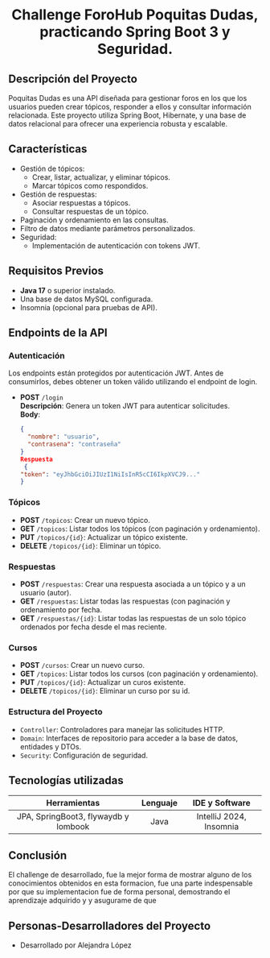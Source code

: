   <h1 align="center"> Challenge ForoHub Poquitas Dudas, practicando Spring Boot 3 y Seguridad. </h1>

## Descripción del Proyecto
Poquitas Dudas es una API diseñada para gestionar foros en los que los usuarios pueden crear tópicos, responder a ellos y consultar información relacionada. Este proyecto utiliza Spring Boot, Hibernate, y una base de datos relacional para ofrecer una experiencia robusta y escalable.


## Características
- Gestión de tópicos:
  - Crear, listar, actualizar, y eliminar tópicos.
  - Marcar tópicos como respondidos.
- Gestión de respuestas:
  - Asociar respuestas a tópicos.
  - Consultar respuestas de un tópico.
- Paginación y ordenamiento en las consultas.
- Filtro de datos mediante parámetros personalizados.
- Seguridad:
  - Implementación de autenticación con tokens JWT.
    
## Requisitos Previos
- **Java 17** o superior instalado.
- Una base de datos MySQL configurada.
- Insomnia (opcional para pruebas de API).

## Endpoints de la API

### Autenticación
Los endpoints están protegidos por autenticación JWT. Antes de consumirlos, debes obtener un token válido utilizando el endpoint de login.

- **POST** `/login`  
  **Descripción**: Genera un token JWT para autenticar solicitudes.  
  **Body**:
  ```json
  {
    "nombre": "usuario",
    "contrasena": "contraseña"
  }
  Respuesta
   {
  "token": "eyJhbGciOiJIUzI1NiIsInR5cCI6IkpXVCJ9..."
  }
  
### Tópicos
- **POST** `/topicos`: Crear un nuevo tópico.
- **GET** `/topicos`: Listar todos los tópicos (con paginación y ordenamiento).
- **PUT** `/topicos/{id}`: Actualizar un tópico existente.
- **DELETE** `/topicos/{id}`: Eliminar un tópico.

 ### Respuestas
- **POST** `/respuestas`: Crear una respuesta asociada a un tópico y a un usuario (autor).
- **GET** `/respuestas`: Listar todas las respuestas  (con paginación y ordenamiento por fecha.
- **GET** `/respuestas/{id}`: Listar todas las respuestas   de un solo tópico  ordenados por fecha desde el mas reciente.

 ### Cursos 
- **POST** `/cursos`: Crear un nuevo curso.
- **GET** `/topicos`: Listar todos los cursos (con paginación y ordenamiento).
- **PUT** `/topicos/{id}`: Actualizar un curos existente.
- **DELETE** `/topicos/{id}`: Eliminar un curso por su id.

### Estructura del Proyecto
- `Controller`:  Controladores para manejar las solicitudes HTTP.
- `Domain`: Interfaces de repositorio para acceder a la base de datos, entidades y DTOs.
- `Security`: Configuración de seguridad.

  
##  Tecnologías utilizadas
|Herramientas|Lenguaje|IDE y Software|
|:----------:|:--------:|:---:|
|JPA, SpringBoot3, flywaydb y lombook |Java |IntelliJ 2024, Insomnia|

##  Conclusión
El challenge de desarrollado, fue la mejor forma de mostrar alguno de los conocimientos obtenidos en esta formacion, fue una parte indespensable por que su implementacion fue de forma personal,
demostrando el aprendizaje adquirido y  y asugurame de que 


##  Personas-Desarrolladores del Proyecto
-  Desarrollado por Alejandra López
